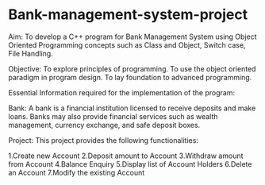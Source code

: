 # Bank-management-system-project
Aim: To develop a C++ program for Bank Management System using Object Oriented Programming concepts such as Class and Object, Switch case, File Handling.

Objective: To explore principles of programming. To use the object oriented paradigm in program design. To lay foundation to advanced programming.

Essential Information required for the implementation of the program:

Bank: A bank is a financial institution licensed to receive deposits and make loans. Banks may also provide financial services such as wealth management, currency exchange, and safe deposit boxes.

Project: This project provides the following functionalities:

1.Create new Account
2.Deposit amount to Account
3.Withdraw amount from Account
4.Balance Enquiry
5.Display list of Account Holders
6.Delete an Account
7.Modify the existing Account
